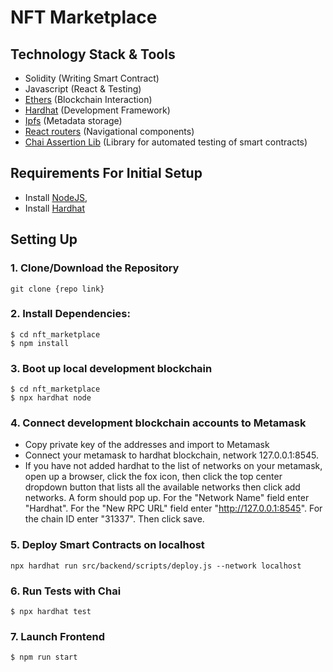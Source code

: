 # NFT Marketplace

## Technology Stack & Tools

- Solidity (Writing Smart Contract)
- Javascript (React & Testing)
- [Ethers](https://docs.ethers.io/v5/) (Blockchain Interaction)
- [Hardhat](https://hardhat.org/) (Development Framework)
- [Ipfs](https://ipfs.io/) (Metadata storage)
- [React routers](https://v5.reactrouter.com/) (Navigational components)
- [Chai Assertion Lib](https://www.chaijs.com/) (Library for automated testing of smart contracts)

## Requirements For Initial Setup
- Install [NodeJS](https://nodejs.org/en/), 
- Install [Hardhat](https://hardhat.org/)

## Setting Up
### 1. Clone/Download the Repository
`git clone {repo link}`

### 2. Install Dependencies:
```
$ cd nft_marketplace
$ npm install
```
### 3. Boot up local development blockchain 
```
$ cd nft_marketplace
$ npx hardhat node
```

### 4. Connect development blockchain accounts to Metamask
- Copy private key of the addresses and import to Metamask
- Connect your metamask to hardhat blockchain, network 127.0.0.1:8545.
- If you have not added hardhat to the list of networks on your metamask, open up a browser, click the fox icon, then click the top center dropdown button that lists all the available networks then click add networks. A form should pop up. For the "Network Name" field enter "Hardhat". For the "New RPC URL" field enter "http://127.0.0.1:8545". For the chain ID enter "31337". Then click save.  


### 5. Deploy Smart Contracts on localhost
`npx hardhat run src/backend/scripts/deploy.js --network localhost`

### 6. Run Tests with Chai
`$ npx hardhat test`

### 7. Launch Frontend
`$ npm run start`

